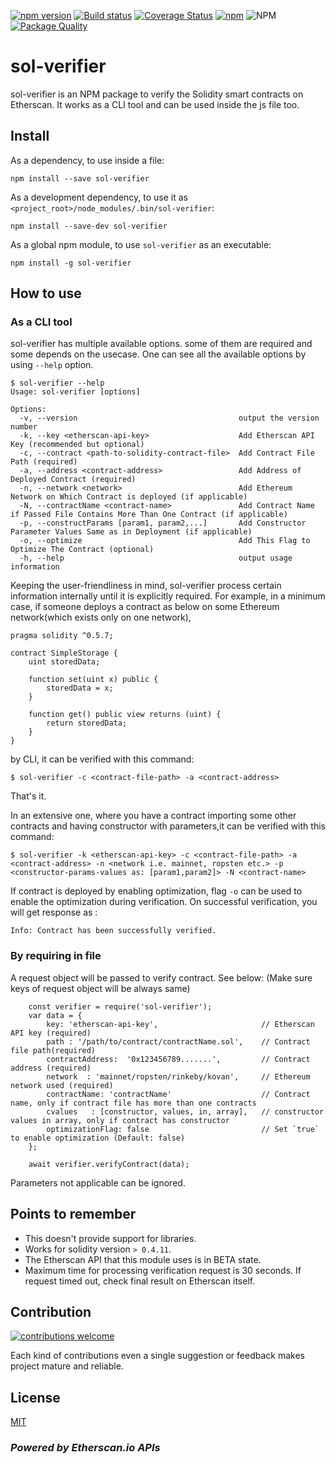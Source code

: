 [![npm version](https://badge.fury.io/js/sol-verifier.svg)](https://www.npmjs.com/package/sol-verifier)
[![Build status](https://travis-ci.com/Aniket-Engg/sol-verifier.svg?branch=master)](https://travis-ci.com/Aniket-Engg/sol-verifier)
[![Coverage Status](https://coveralls.io/repos/github/Aniket-Engg/sol-verifier/badge.svg?branch=master)](https://coveralls.io/github/Aniket-Engg/sol-verifier?branch=master)
[![npm](https://img.shields.io/npm/dt/sol-verifier.svg)](https://www.npmjs.com/package/sol-verifier)
![NPM](https://img.shields.io/npm/l/sol-verifier.svg)
[![Package Quality](https://npm.packagequality.com/shield/sol-verifier.svg)](https://packagequality.com/#?package=sol-verifier)

# sol-verifier
sol-verifier is an NPM package to verify the Solidity smart contracts on Etherscan. It works as a CLI tool and can be used inside the js file too. 

## Install
As a dependency, to use inside a file:
```
npm install --save sol-verifier
```
As a development dependency, to use it as `<project_root>/node_modules/.bin/sol-verifier`:
```
npm install --save-dev sol-verifier
```
As a global npm module, to use `sol-verifier` as an executable:
```
npm install -g sol-verifier
```

## How to use

### As a CLI tool
sol-verifier has multiple available options. some of them are required and some depends on the usecase. One can see all the available options by using `--help` option.
```
$ sol-verifier --help
Usage: sol-verifier [options]

Options:
  -v, --version                                    output the version number
  -k, --key <etherscan-api-key>                    Add Etherscan API Key (recommended but optional)
  -c, --contract <path-to-solidity-contract-file>  Add Contract File Path (required)
  -a, --address <contract-address>                 Add Address of Deployed Contract (required)
  -n, --network <network>                          Add Ethereum Network on Which Contract is deployed (if applicable)
  -N, --contractName <contract-name>               Add Contract Name if Passed File Contains More Than One Contract (if applicable)
  -p, --constructParams [param1, param2,...]       Add Constructor Parameter Values Same as in Deployment (if applicable)
  -o, --optimize                                   Add This Flag to Optimize The Contract (optional)
  -h, --help                                       output usage information 
```
Keeping the user-friendliness in mind, sol-verifier process certain information internally until it is explicitly required. For example, in a minimum case, if someone deploys a contract as below on some Ethereum network(which exists only on one network),
```
pragma solidity ^0.5.7;

contract SimpleStorage {
    uint storedData;

    function set(uint x) public {
        storedData = x;
    }

    function get() public view returns (uint) {
        return storedData;
    }
}
```
by CLI, it can be verified with this command:
```
$ sol-verifier -c <contract-file-path> -a <contract-address>
```
That's it.

In an extensive one, where you have a contract importing some other contracts and having constructor with parameters,it can be verified with this command:
```
$ sol-verifier -k <etherscan-api-key> -c <contract-file-path> -a <contract-address> -n <network i.e. mainnet, ropsten etc.> -p <constructor-params-values as: [param1,param2]> -N <contract-name>
```
If contract is deployed by enabling optimization, flag `-o` can be used to enable the optimization during verification. On successful verification, you will get response as :
```
Info: Contract has been successfully verified.
```

### By requiring in file
A request object will be passed to verify contract. See below: (Make sure keys of request object will be always same)
```
    const verifier = require('sol-verifier');
    var data = {
        key: 'etherscan-api-key',                       // Etherscan API key (required)
        path : '/path/to/contract/contractName.sol',    // Contract file path(required)
        contractAddress:  '0x123456789.......',         // Contract address (required)
        network  : 'mainnet/ropsten/rinkeby/kovan',     // Ethereum network used (required)
        contractName: 'contractName'                    // Contract name, only if contract file has more than one contracts
        cvalues   : [constructor, values, in, array],   // constructor values in array, only if contract has constructor
        optimizationFlag: false                         // Set `true` to enable optimization (Default: false)
    };

    await verifier.verifyContract(data);
```
Parameters not applicable can be ignored.

## Points to remember
* This doesn't provide support for libraries.
* Works for solidity version `> 0.4.11`.
* The Etherscan API that this module uses is in BETA state.
* Maximum time for processing verification request is 30 seconds. If request timed out, check final result on Etherscan itself.

## Contribution
[![contributions welcome](https://img.shields.io/badge/contributions-welcome-brightgreen.svg?style=flat)](https://github.com/Aniket-Engg/sol-verifier/issues)

Each kind of contributions even a single suggestion or feedback makes project mature and reliable.

## License
[MIT](https://github.com/Aniket-Engg/sol-verifier/blob/master/LICENSE)

### <i>Powered by Etherscan.io APIs</i>
